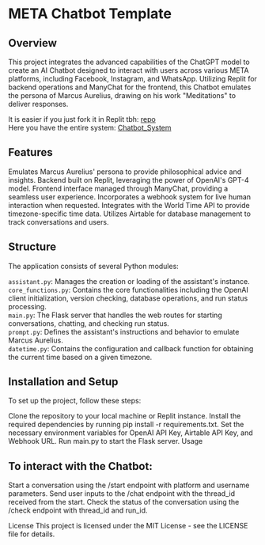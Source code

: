# META Chatbot Template
## Overview
This project integrates the advanced capabilities of the ChatGPT model to create an AI Chatbot designed to interact with users across various META platforms, including Facebook, Instagram, and WhatsApp. Utilizing Replit for backend operations and ManyChat for the frontend, this Chatbot emulates the persona of Marcus Aurelius, drawing on his work "Meditations" to deliver responses.

It is easier if you just fork it in Replit tbh: [repo](https://replit.com/@danielcarreonwo/METACHATBOT)  
Here you have the entire system: [Chatbot_System](https://www.figma.com/file/P5JSYAMUNJsRYqAzGK2VHV/Chatbot_System?type=whiteboard&t=vU2poAV7c6gdbqpO-6)

## Features
Emulates Marcus Aurelius' persona to provide philosophical advice and insights.
Backend built on Replit, leveraging the power of OpenAI's GPT-4 model.
Frontend interface managed through ManyChat, providing a seamless user experience.
Incorporates a webhook system for live human interaction when requested.
Integrates with the World Time API to provide timezone-specific time data.
Utilizes Airtable for database management to track conversations and users.

## Structure
The application consists of several Python modules:

`assistant.py`: Manages the creation or loading of the assistant's instance.  
`core_functions.py`: Contains the core functionalities including the OpenAI client initialization, version checking, database operations, and run status processing.  
`main.py`: The Flask server that handles the web routes for starting conversations, chatting, and checking run status.  
`prompt.py`: Defines the assistant's instructions and behavior to emulate Marcus Aurelius.  
`datetime.py`: Contains the configuration and callback function for obtaining the current time based on a given timezone.  

## Installation and Setup
To set up the project, follow these steps:

Clone the repository to your local machine or Replit instance.
Install the required dependencies by running pip install -r requirements.txt.
Set the necessary environment variables for OpenAI API Key, Airtable API Key, and Webhook URL.
Run main.py to start the Flask server.
Usage

## To interact with the Chatbot:

Start a conversation using the /start endpoint with platform and username parameters.
Send user inputs to the /chat endpoint with the thread_id received from the start.
Check the status of the conversation using the /check endpoint with thread_id and run_id.

License
This project is licensed under the MIT License - see the LICENSE file for details.
